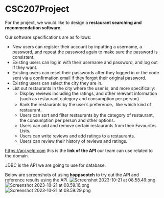 # CSC207Project
For the project, we would like to design a **restaurant searching and recommendation software**.

Our software specifications are as follows:

- New users can register their account by inputting a username, a password, and repeat the password again to make sure the password is consistent.
- Existing users can log in with their username and password, and log out if they want.
- Existing users can reset their passwords after they logged in or the code sent via a confirmation email if they forgot their original password.
- Existing users can select the city they are in.
- List out restaurants in the city where the user is, and more specifically:
  - Display reviews including the ratings, and other relevant information (such as restaurant category and consumption per person)
  - Rank the restaurants by the user’s preference，like which kind of restaurant.
  - Users can sort and filter restaurants by the category of restaurant, the consumption per person and other options.
  - Users can add and remove certain restaurants from their Favourites Lists.
  - Users can write reviews and add ratings to a restaurants.
  - Users can review their history of reviews and ratings.


https://api.yelp.com this is the **link of the API** our team can use related to the domain.

JDBC is the API we are going to use for database.

Below are screenshots of using **hoppscotch** to try out the API and reference results using the API.
  ![Screenshot 2023-10-21 at 08.58.49.png](..%2F..%2FDesktop%2FScreenshot%202023-10-21%20at%2008.58.49.png)
  ![Screenshot 2023-10-21 at 08.59.16.png](..%2F..%2FDesktop%2FScreenshot%202023-10-21%20at%2008.59.16.png)
  ![Screenshot 2023-10-21 at 08.59.29.png](..%2F..%2FDesktop%2FScreenshot%202023-10-21%20at%2008.59.29.png)